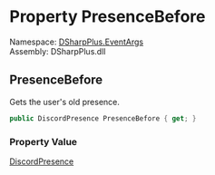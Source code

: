# Property PresenceBefore

Namespace: [DSharpPlus.EventArgs](DSharpPlus.EventArgs.md)  
Assembly: DSharpPlus.dll

## <a id="DSharpPlus_EventArgs_PresenceUpdateEventArgs_PresenceBefore"></a>PresenceBefore

Gets the user's old presence.

```csharp
public DiscordPresence PresenceBefore { get; }
```

### Property Value

[DiscordPresence](DSharpPlus.Entities.DiscordPresence.md)

